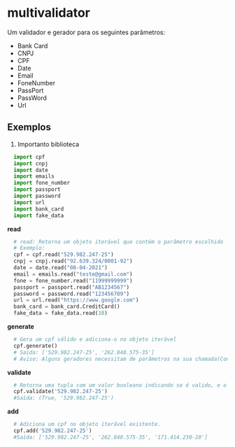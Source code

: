 
# multivalidator

Um validador e gerador para os seguintes parâmetros:

- Bank Card
- CNPJ
- CPF
- Date
- Email
- FoneNumber
- PassPort
- PassWord
- Url


## Exemplos

1. Importanto biblioteca
```python
  import cpf
  import cnpj
  import date
  import emails
  import fone_number
  import passport
  import password
  import url
  import bank_card
  import fake_data
```
**read**
```python
  # read: Retorna um objeto iterável que contém o parâmetro escolhido
  # Exemplo:
  cpf = cpf.read("529.982.247-25")
  cnpj = cnpj.read("92.639.324/0001-92")
  date = date.read("08-04-2021")
  email = emails.read("teste@gmail.com")
  fone = fone_number.read("11999999999")
  passport = passport.read("AB1234567")
  password = password.read("123456789")
  url = url.read("https://www.google.com")
  bank_card = bank_card.CreditCard()
  fake_data = fake_data.read(10)
```
**generate**
```python
  # Gera um cpf válido e adiciona-o no objeto iterável
  cpf.generate()
  # Saida: ['529.982.247-25', '262.848.575-35']
  # Aviso: Alguns geradores necessitam de parâmetros na sua chamada(Consulte a documentação)
```

**validate**
```python
  # Retorna uma tupla com um valor booleano indicando se é valido, e o cpf formatado
  cpf.validate('529.982.247-25')
  #Saída: (True, '529.982.247-25')
```

**add**
```python
  # Adiciona um cpf no objeto iterável existente.
  cpf.add('529.982.247-25')
  #Saída: ['529.982.247-25', '262.848.575-35', '171.414.230-28']
```